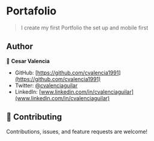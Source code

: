 

# Portafolio

> I create my first Portfolio the set up and mobile first


## Author

👤 **Cesar Valencia**

- GitHub: [https://github.com/cvalencia1991](https://github.com/cvalencia1991)
- Twitter: [@cvalenciaguilar](@cvalenciaguilar)
- LinkedIn: [www.linkedin.com/in/cvalenciaguilar](www.linkedin.com/in/cvalenciaguilar)

## 🤝 Contributing

Contributions, issues, and feature requests are welcome!

